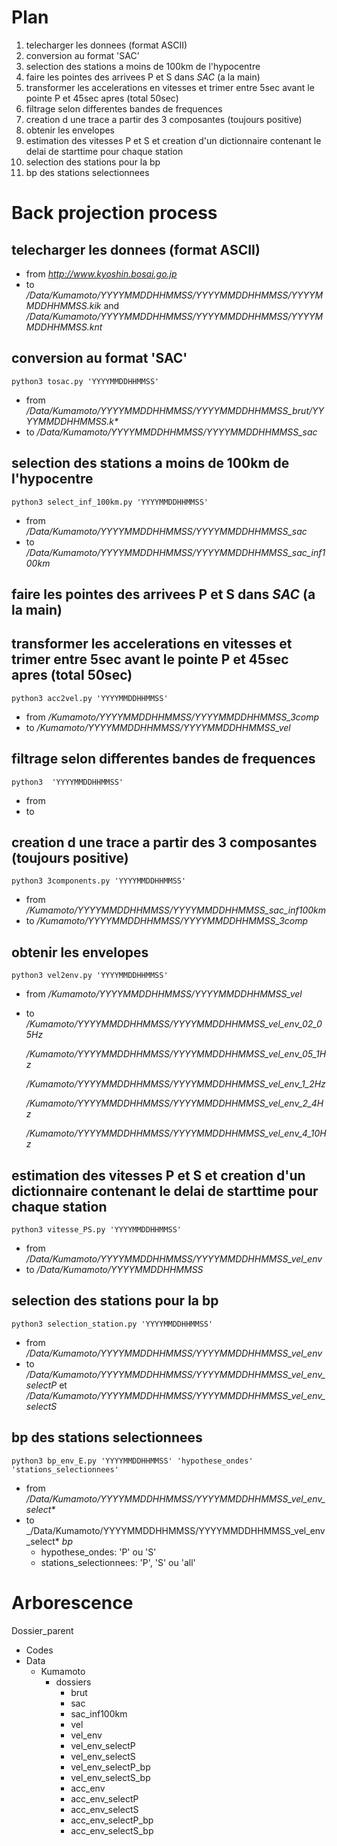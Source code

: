 # Plan

1. telecharger les donnees (format ASCII)
2. conversion au format 'SAC'
3. selection des stations a moins de 100km de l'hypocentre
4. faire les pointes des arrivees P et S dans _SAC_ (a la main)
5. transformer les accelerations en vitesses et trimer entre 5sec avant le pointe P et 45sec apres (total 50sec)
6. filtrage selon differentes bandes de frequences
7. creation d une trace a partir des 3 composantes (toujours positive)
8. obtenir les envelopes
9. estimation des vitesses P et S et creation d'un dictionnaire contenant le delai de starttime pour chaque station
10. selection des stations pour la bp
11. bp des stations selectionnees

# Back projection process

## telecharger les donnees (format ASCII)

- from _http://www.kyoshin.bosai.go.jp_
- to _/Data/Kumamoto/YYYYMMDDHHMMSS/YYYYMMDDHHMMSS/YYYYMMDDHHMMSS.kik_ and _/Data/Kumamoto/YYYYMMDDHHMMSS/YYYYMMDDHHMMSS/YYYYMMDDHHMMSS.knt_

## conversion au format 'SAC'

`python3 tosac.py 'YYYYMMDDHHMMSS'` 
- from _/Data/Kumamoto/YYYYMMDDHHMMSS/YYYYMMDDHHMMSS_brut/YYYYMMDDHHMMSS.k*_
- to _/Data/Kumamoto/YYYYMMDDHHMMSS/YYYYMMDDHHMMSS_sac_

## selection des stations a moins de 100km de l'hypocentre

`python3 select_inf_100km.py 'YYYYMMDDHHMMSS'`
- from _/Data/Kumamoto/YYYYMMDDHHMMSS/YYYYMMDDHHMMSS_sac_
- to _/Data/Kumamoto/YYYYMMDDHHMMSS/YYYYMMDDHHMMSS_sac_inf100km_

## faire les pointes des arrivees P et S dans _SAC_ (a la main)

## transformer les accelerations en vitesses et trimer entre 5sec avant le pointe P et 45sec apres (total 50sec)

`python3 acc2vel.py 'YYYYMMDDHHMMSS'` 
- from _/Kumamoto/YYYYMMDDHHMMSS/YYYYMMDDHHMMSS_3comp_
- to _/Kumamoto/YYYYMMDDHHMMSS/YYYYMMDDHHMMSS_vel_

## filtrage selon differentes bandes de frequences

`python3  'YYYYMMDDHHMMSS'`
- from
- to

## creation d une trace a partir des 3 composantes (toujours positive)

`python3 3components.py 'YYYYMMDDHHMMSS'`
- from _/Kumamoto/YYYYMMDDHHMMSS/YYYYMMDDHHMMSS_sac_inf100km_
- to _/Kumamoto/YYYYMMDDHHMMSS/YYYYMMDDHHMMSS_3comp_

## obtenir les envelopes

`python3 vel2env.py 'YYYYMMDDHHMMSS'`
- from _/Kumamoto/YYYYMMDDHHMMSS/YYYYMMDDHHMMSS_vel_
- to _/Kumamoto/YYYYMMDDHHMMSS/YYYYMMDDHHMMSS_vel_env_02_05Hz_

	_/Kumamoto/YYYYMMDDHHMMSS/YYYYMMDDHHMMSS_vel_env_05_1Hz_

	_/Kumamoto/YYYYMMDDHHMMSS/YYYYMMDDHHMMSS_vel_env_1_2Hz_

	_/Kumamoto/YYYYMMDDHHMMSS/YYYYMMDDHHMMSS_vel_env_2_4Hz_

	_/Kumamoto/YYYYMMDDHHMMSS/YYYYMMDDHHMMSS_vel_env_4_10Hz_

## estimation des vitesses P et S et creation d'un dictionnaire contenant le delai de starttime pour chaque station

`python3 vitesse_PS.py 'YYYYMMDDHHMMSS'`
- from _/Data/Kumamoto/YYYYMMDDHHMMSS/YYYYMMDDHHMMSS_vel_env_
- to _/Data/Kumamoto/YYYYMMDDHHMMSS_

## selection des stations pour la bp

`python3 selection_station.py 'YYYYMMDDHHMMSS'`
- from _/Data/Kumamoto/YYYYMMDDHHMMSS/YYYYMMDDHHMMSS_vel_env_
- to _/Data/Kumamoto/YYYYMMDDHHMMSS/YYYYMMDDHHMMSS_vel_env_selectP_ et _/Data/Kumamoto/YYYYMMDDHHMMSS/YYYYMMDDHHMMSS_vel_env_selectS_

## bp des stations selectionnees

`python3 bp_env_E.py 'YYYYMMDDHHMMSS' 'hypothese_ondes' 'stations_selectionnees'`
- from _/Data/Kumamoto/YYYYMMDDHHMMSS/YYYYMMDDHHMMSS_vel_env_select*_
- to _/Data/Kumamoto/YYYYMMDDHHMMSS/YYYYMMDDHHMMSS_vel_env_select* _bp_
   - hypothese_ondes: 'P' ou 'S'
   - stations_selectionnees: 'P', 'S' ou 'all'

# Arborescence

Dossier_parent

- Codes
- Data
  - Kumamoto
    - dossiers
      - brut
      - sac
      - sac_inf100km
      - vel
      - vel_env
      - vel_env_selectP
      - vel_env_selectS
      - vel_env_selectP_bp
      - vel_env_selectS_bp
      - acc_env
      - acc_env_selectP
      - acc_env_selectS
      - acc_env_selectP_bp
      - acc_env_selectS_bp












